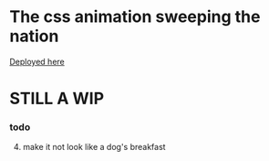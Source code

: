 # The css animation sweeping the nation

[Deployed here](https://one19.github.io/the-css0animation-sweeping-the-nation/)

# STILL A WIP


### todo

4. make it not look like a dog's breakfast
